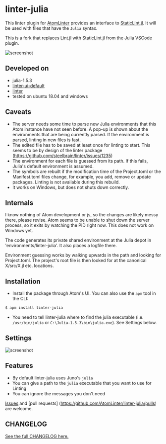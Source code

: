 # linter-julia

This linter plugin for [AtomLinter](https://atomlinter.github.io/)
provides an interface to [StaticLint.jl](https://github.com/julia-vscode/StaticLint.jl).
It will be used with files that have the `Julia` syntax.

This is a fork that replaces Lint.jl with StaticLint.jl from the Julia VSCode plugin.

![screenshot](https://raw.githubusercontent.com/takbal/linter-julia/master/Screenshot.gif)

## Developed on

* julia-1.5.3
* [linter-ui-default](https://atom.io/packages/linter-ui-default)
* [linter](https://atom.io/packages/linter)
* tested on ubuntu 18.04 and windows

## Caveats

* The server needs some time to parse new Julia environments that this Atom instance have not seen before.
  A pop-up is shown about the environments that are being currently parsed. If the environment is parsed,
  linting in new files is fast.
* The edited file has to be saved at least once for linting to start. This seems to be by design of the linter package (https://github.com/steelbrain/linter/issues/1235)
* The environment for each file is guessed from its path. If this fails, Julia's default environment is assumed.
* The symbols are rebuilt if the modification time of the Project.toml or the Manifest.toml files change, for example,
you add, remove or update packages. Linting is not available during this rebuild.
* It works on Windows, but does not shuts down correctly.

## Internals

I know nothing of Atom development or js, so the changes are likely messy there, please revise. Atom seems to be
unable to shut down the server process, so it exits by watching the PID right now. This does not work on Windows yet.

The code generates its private shared environment at the Julia depot in 'environments/linter-julia'. It also places a logfile there.

Environment guessing works by walking upwards in the path and looking for Project.toml. The project's
root file is then looked for at the canonical X/src/X.jl etc. locations.

## Installation

- Install the package through Atom's UI. You can also use the `apm` tool in the CLI:
```bash
$ apm install linter-julia
```

- You need to tell linter-julia where to find the julia executable
(i.e. `/usr/bin/julia` or `C:\Julia-1.5.3\bin\julia.exe`). See Settings below.

## Settings

![screenshot](https://raw.githubusercontent.com/AtomLinter/linter-julia/master/settings.png)

## Features

* By default linter-julia uses Juno's `julia`
* You can give a path to the `julia` executable that you want to use for Linting
* You can ignore the messages you don't need

[Issues](https://github.com/AtomLinter/linter-julia/issues) and [pull requests]
(https://github.com/AtomLinter/linter-julia/pulls) are welcome.

## CHANGELOG

[See the full CHANGELOG here.](https://github.com/AtomLinter/linter-julia/blob/master/CHANGELOG.md)
